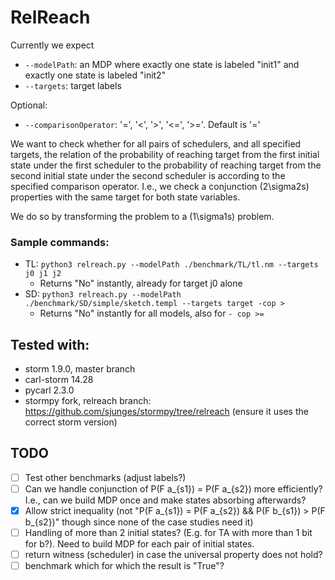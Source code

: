 # RelReach

Currently we expect
- ```--modelPath```: an MDP where exactly one state is labeled "init1" and exactly one state is labeled "init2"
- ```--targets```: target labels

Optional:
- ```--comparisonOperator```: '=', '<', '>', '<=', '>='. Default is '='

We want to check whether for all pairs of schedulers, and all specified targets, the relation of the probability of reaching target from the first initial state under the first scheduler to the probability of reaching target from the second initial state under the second scheduler is according to the specified comparison operator.
I.e., we check a conjunction (2\sigma2s) properties with the same target for both state variables.

We do so by transforming the problem to a (1\sigma1s) problem.

### Sample commands:
- TL: ```python3 relreach.py --modelPath ./benchmark/TL/tl.nm --targets j0 j1 j2```
  - Returns "No" instantly, already for target j0 alone
- SD: ```python3 relreach.py --modelPath ./benchmark/SD/simple/sketch.templ --targets target -cop >```
  - Returns "No" instantly for all models, also for ```- cop >=```


## Tested with:
- storm 1.9.0, master branch
- carl-storm 14.28
- pycarl 2.3.0
- stormpy fork, relreach branch: https://github.com/sjunges/stormpy/tree/relreach (ensure it uses the correct storm version)

## TODO
- [ ] Test other benchmarks (adjust labels?)
- [ ] Can we handle conjunction of P(F a_{s1}) = P(F a_{s2}) more efficiently? I.e., can we build MDP once and make states absorbing afterwards?
- [x] Allow strict inequality (not "P(F a_{s1}) = P(F a_{s2}) && P(F b_{s1}) > P(F b_{s2})" though since none of the case studies need it)
- [ ] Handling of more than 2 initial states? (E.g. for TA with more than 1 bit for b?). Need to build MDP for each pair of initial states.
- [ ] return witness (scheduler) in case the universal property does not hold?
- [ ] benchmark which for which the result is "True"?
